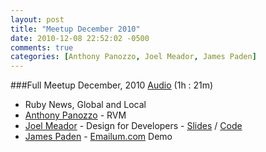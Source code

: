 ```yaml
---
layout: post
title: "Meetup December 2010"
date: 2010-12-08 22:52:02 -0500
comments: true
categories: [Anthony Panozzo, Joel Meador, James Paden]
---
```


###Full Meetup December, 2010
[Audio](http://podcast.404dev.com/episodes/016_indyrb_meeting_Dec_2010.mp3) (1h : 21m)

* Ruby News, Global and Local
* [Anthony Panozzo](https://twitter.com/panozzaj) - RVM
* [Joel Meador](https://twitter.com/joelmeador) - Design for Developers - [Slides](https://github.com/janxious/indyrb-design) / [Code](https://github.com/janxious/indyrb-design)
* [James Paden](https://twitter.com/jamespaden) - [Emailum.com](http://emailum.com/) Demo
